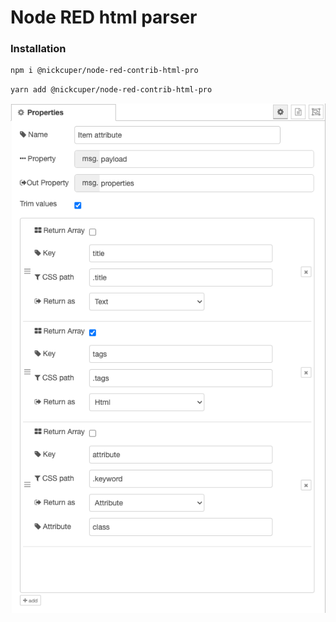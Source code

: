 # Node RED html parser

### Installation

```sh
npm i @nickcuper/node-red-contrib-html-pro
```

```sh
yarn add @nickcuper/node-red-contrib-html-pro
```

![alt text](img.png)
